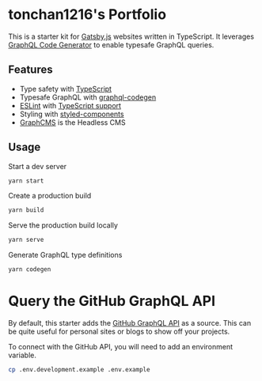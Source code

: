 # tonchan1216's Portfolio

This is a starter kit for [Gatsby.js](https://www.gatsbyjs.org/) websites written in TypeScript.
It leverages [GraphQL Code Generator](https://graphql-code-generator.com/) to enable typesafe GraphQL queries.

## Features

- Type safety with [TypeScript](https://www.typescriptlang.org/)
- Typesafe GraphQL with [graphql-codegen](https://graphql-code-generator.com/)
- [ESLint](https://eslint.org/) with [TypeScript support](https://typescript-eslint.io/)
- Styling with [styled-components](https://emotion.sh/)
- [GraphCMS](https://graphcms.com/) is the Headless CMS

## Usage

Start a dev server

```bash
yarn start
```

Create a production build

```bash
yarn build
```

Serve the production build locally

```bash
yarn serve
```

Generate GraphQL type definitions

```bash
yarn codegen
```

# Query the GitHub GraphQL API

By default, this starter adds the [GitHub GraphQL API](https://developer.github.com/v4/) as a source.
This can be quite useful for personal sites or blogs to show off your projects.

To connect with the GitHub API, you will need to add an environment variable.

```bash
cp .env.development.example .env.example
```
